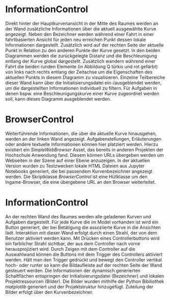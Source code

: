 # InformationControl

Direkt hinter der Hauptkurvenansicht in der Mitte des Raumes werden an der Wand zusätzliche Informationen über die aktuell ausgewählte Kurve angezeigt. Neben den Bezeichner werden während einer Fahrt in einer fahrtbasierten Ansicht für jeden neu erreichen Punkt dessen lokale Informationen dargestellt. Zusätzlich wird auf der rechten Seite der aktuelle Punkt in Relation zu den anderen Punkte der Kurve gesetzt. In den beiden Diagrammen werden die zurückgelegte Distanz und die Beschleunigung entlang der Kurve global dargestellt. Zusätzlich wandern während einer Fahrt die beiden runden Elemente (in Abbildung Q türkis und rot gefärbt) von links nach rechts entlang der Zeitachse um die Eigenschaften des aktuellen Punkts in diesem Diagramm zu visualisieren. Einzelne Teilbereiche dieser Wand kann über die Initialisierungsdatei ein-/ausgeblendet werden, um die dargestellten Informationen individuell zu filtern. Für Aufgaben in denen bspw. eine Beschleunigungskurve einer Kurve zugeordnet werden soll, kann dieses Diagramm ausgeblendet werden.



# BrowserControl

Weiterführende Informationen, die über die aktuelle Kurve hinausgehen, werden an der linken Wand angezeigt. Aufgabenstellungen, Erläuterungen oder andere textuelle Informationen können hier platziert werden. Hierzu existiert ein _SimpleWebBrowser_ Asset, das bereits in anderen Projekten der Hochschule Anwendung fand. Diesem können URLs übergeben werden um Webseiten in der Szene auf einer Ebene anzuzeigen. In der aktuellen Version wurden zu Testzwecken lokale HTML Dateien aus Jupyter Notebooks generiert, die bei passendem Kurvenbezeichner angezeigt werden. Die Skriptklasse _BrowserControl_ ist eine Hüllklasse um den Ingame-Browser, die eine übergebene URL an den Browser weiterleitet.  



# InformationControl

An der rechten Wand des Raumes werden alle geladenen Kurven und Aufgaben dargestellt. Für jede Kurve die im Model vorhanden ist wird ein Button generiert, der bei Betätigung die assoziierte Kurve in die Ansichten lädt. Interaktion mit dieser Wand erfolgt durch einen Strahl, der von dem Benutzer aktiviert werden kann. Mit Drücken eines Controllerbuttons wird ein farblicher Strahl sichtbar, der aus dem Controller nach vorne herausprojiziert wird. Durch Zeigen mit dem Controller auf die Auswahlwand können die Buttons mit dem Trigger des Controllers aktiviert werden. Hält man den Trigger gedrückt und bewegt den Controller vertikal hoch- oder runter so kann die Bildaufleiste auf der rechten Seite der Wand gesteuert werden. Die Informationen der dynamisch generierten Schaltflächen entspringen der Initialisierungsdatei (Bezeichner) und lokalen Projektressourcen (Bilder). Die Bilder wurden mithilfe der Python Bibiliothek _matplotlib_ generiert und der Projektstruktur hinzugefügt. Zuteilung der Bilder erfolgt über den Kurvenbezeichner. 